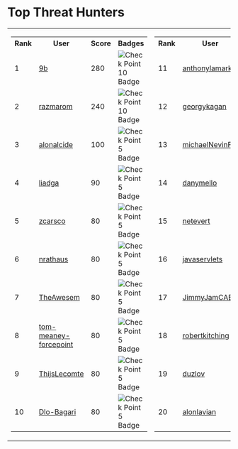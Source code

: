# Top Threat Hunters 
| | |
|----|----|
| <table> <tr><th>Rank</th><th>User</th><th>Score</th><th>Badges</th></tr><tr><td>1</td><td><a href="https://www.github.com/9b"> 9b </a></td><td>280</td><td><img src='https://sentineltelemetry.blob.core.windows.net/badgeimages/New10.png' alt='Check Point 10 Badge'></td></tr> <tr><td>2</td><td><a href="https://www.github.com/razmarom"> razmarom </a></td><td>240</td><td><img src='https://sentineltelemetry.blob.core.windows.net/badgeimages/New10.png' alt='Check Point 10 Badge'></td></tr> <tr><td>3</td><td><a href="https://www.github.com/alonalcide"> alonalcide </a></td><td>100</td><td><img src='https://sentineltelemetry.blob.core.windows.net/badgeimages/New5.png' alt='Check Point 5 Badge'></td></tr> <tr><td>4</td><td><a href="https://www.github.com/liadga"> liadga </a></td><td>90</td><td><img src='https://sentineltelemetry.blob.core.windows.net/badgeimages/New5.png' alt='Check Point 5 Badge'></td></tr> <tr><td>5</td><td><a href="https://www.github.com/zcarsco"> zcarsco </a></td><td>80</td><td><img src='https://sentineltelemetry.blob.core.windows.net/badgeimages/New5.png' alt='Check Point 5 Badge'></td></tr> <tr><td>6</td><td><a href="https://www.github.com/nrathaus"> nrathaus </a></td><td>80</td><td><img src='https://sentineltelemetry.blob.core.windows.net/badgeimages/New5.png' alt='Check Point 5 Badge'></td></tr> <tr><td>7</td><td><a href="https://www.github.com/TheAwesem"> TheAwesem </a></td><td>80</td><td><img src='https://sentineltelemetry.blob.core.windows.net/badgeimages/New5.png' alt='Check Point 5 Badge'></td></tr> <tr><td>8</td><td><a href="https://www.github.com/tom-meaney-forcepoint"> tom-meaney-forcepoint </a></td><td>80</td><td><img src='https://sentineltelemetry.blob.core.windows.net/badgeimages/New5.png' alt='Check Point 5 Badge'></td></tr> <tr><td>9</td><td><a href="https://www.github.com/ThijsLecomte"> ThijsLecomte </a></td><td>80</td><td><img src='https://sentineltelemetry.blob.core.windows.net/badgeimages/New5.png' alt='Check Point 5 Badge'></td></tr> <tr><td>10</td><td><a href="https://www.github.com/Dlo-Bagari"> Dlo-Bagari </a></td><td>80</td><td><img src='https://sentineltelemetry.blob.core.windows.net/badgeimages/New5.png' alt='Check Point 5 Badge'></td></tr> </table> | <table> <tr><th>Rank</th><th>User</th><th>Score</th><th>Badges</th></tr><tr><td>11</td><td><a href="https://www.github.com/anthonylamark"> anthonylamark </a></td><td>70</td><td><img src='https://sentineltelemetry.blob.core.windows.net/badgeimages/New5.png' alt='Check Point 5 Badge'></td></tr><tr><td>12</td><td><a href="https://www.github.com/georgykagan"> georgykagan </a></td><td>70</td><td><img src='https://sentineltelemetry.blob.core.windows.net/badgeimages/New5.png' alt='Check Point 5 Badge'></td></tr><tr><td>13</td><td><a href="https://www.github.com/michaelNevinFP"> michaelNevinFP </a></td><td>70</td><td><img src='https://sentineltelemetry.blob.core.windows.net/badgeimages/New5.png' alt='Check Point 5 Badge'></td></tr><tr><td>14</td><td><a href="https://www.github.com/danymello"> danymello </a></td><td>70</td><td><img src='https://sentineltelemetry.blob.core.windows.net/badgeimages/New5.png' alt='Check Point 5 Badge'></td></tr><tr><td>15</td><td><a href="https://www.github.com/netevert"> netevert </a></td><td>60</td><td><img src='https://sentineltelemetry.blob.core.windows.net/badgeimages/FinalBabyThreatHunter.png' alt='Baby Threat Hunter Badge'></td></tr><tr><td>16</td><td><a href="https://www.github.com/javaservlets"> javaservlets </a></td><td>60</td><td><img src='https://sentineltelemetry.blob.core.windows.net/badgeimages/FinalBabyThreatHunter.png' alt='Baby Threat Hunter Badge'></td></tr><tr><td>17</td><td><a href="https://www.github.com/JimmyJamCABD"> JimmyJamCABD </a></td><td>50</td><td><img src='https://sentineltelemetry.blob.core.windows.net/badgeimages/FinalBabyThreatHunter.png' alt='Baby Threat Hunter Badge'></td></tr><tr><td>18</td><td><a href="https://www.github.com/robertkitching"> robertkitching </a></td><td>45</td><td><img src='https://sentineltelemetry.blob.core.windows.net/badgeimages/FinalBabyThreatHunter.png' alt='Baby Threat Hunter Badge'></td></tr><tr><td>19</td><td><a href="https://www.github.com/duzlov"> duzlov </a></td><td>40</td><td><img src='https://sentineltelemetry.blob.core.windows.net/badgeimages/FinalBabyThreatHunter.png' alt='Baby Threat Hunter Badge'></td></tr><tr><td>20</td><td><a href="https://www.github.com/alonlavian"> alonlavian </a></td><td>40</td><td><img src='https://sentineltelemetry.blob.core.windows.net/badgeimages/FinalBabyThreatHunter.png' alt='Baby Threat Hunter Badge'></td></tr></table>|